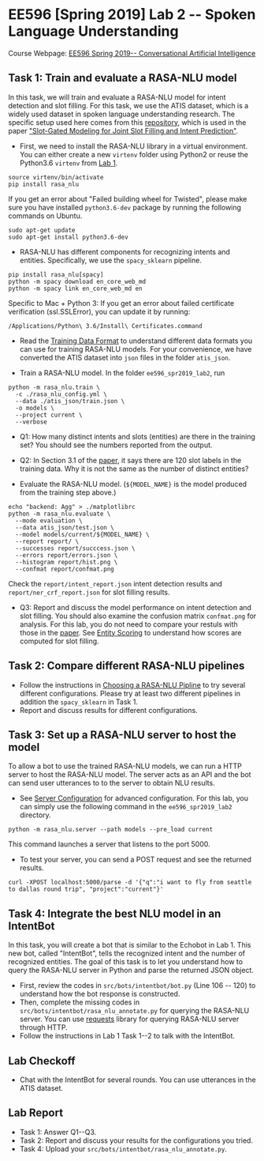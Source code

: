 # EE596 [Spring 2019] Lab 2 -- Spoken Language Understanding

Course Webpage: [EE596 Spring 2019-- Conversational Artificial Intelligence](https://hao-cheng.github.io/ee596_spr2019/)


## Task 1: Train and evaluate a RASA-NLU model
In this task, we will train and evaluate a RASA-NLU model for intent detection and slot filling. 
For this task, we use the ATIS dataset, which is a widely used dataset in spoken language understanding research.
The specific setup used here comes from this [repository](https://github.com/MiuLab/SlotGated-SLU), which is used in
the paper ["Slot-Gated Modeling for Joint Slot Filling and Intent Prediction"](https://aclweb.org/anthology/N18-2118).

* First, we need to install the RASA-NLU library in a virtual environment.
You can either create a new `virtenv` folder using Python2 or reuse the Python3.6 `virtenv` from [Lab 1](https://github.com/hao-cheng/ee596_spr2019_lab1).
```
source virtenv/bin/activate
pip install rasa_nlu
```

If you get an error about "Failed building wheel for Twisted", please make sure
you have installed `python3.6-dev` package by running the following commands on
Ubuntu.
```
sudo apt-get update
sudo apt-get install python3.6-dev
```

* RASA-NLU has different components for recognizing intents and entities.
Specifically, we use the `spacy_sklearn` pipeline.
```
pip install rasa_nlu[spacy]
python -m spacy download en_core_web_md
python -m spacy link en_core_web_md en
```

Specific to Mac + Python 3: If you get an error about failed certificate verification (ssl.SSLError), you can update it by running:
```
/Applications/Python\ 3.6/Install\ Certificates.command
```

* Read the [Training Data Format](https://rasa.com/docs/nlu/dataformat/) to understand different data formats you can use for training RASA-NLU models.
For your convenience, we have converted the ATIS dataset into `json` files in the folder `atis_json`.

* Train a RASA-NLU model. In the folder `ee596_spr2019_lab2`, run
```
python -m rasa_nlu.train \
  -c ./rasa_nlu_config.yml \
  --data ./atis_json/train.json \
  -o models \
  --project current \
  --verbose
```
  
* Q1: How many distinct intents and slots (entities) are there in the training set? You should see the numbers reported from the output. 
* Q2: In Section 3.1 of the [paper](https://aclweb.org/anthology/N18-2118), it says there are 120 slot labels in the training data. Why it is not the same as the number of distinct entities?

* Evaluate the RASA-NLU model. (`${MODEL_NAME}` is the model produced from the training step above.) 
```
echo "backend: Agg" > ./matplotlibrc
python -m rasa_nlu.evaluate \
  --mode evaluation \
  --data atis_json/test.json \
  --model models/current/${MODEL_NAME} \
  --report report/ \
  --successes report/succcess.json \
  --errors report/errors.json \
  --histogram report/hist.png \
  --confmat report/confmat.png
```

Check the `report/intent_report.json` intent detection results and `report/ner_crf_report.json` for slot filling results. 


* Q3: Report and discuss the model performance on intent detection and slot filling. You should also examine the confusion matrix `confmat.png` for analysis. For this lab, you do not need to compare your restuls with those in the
  [paper](https://aclweb.org/anthology/N18-2118).
  See [Entity Scoring](https://rasa.com/docs/nlu/evaluation/#entity-scoring)
  to understand how scores are computed for slot filling.


## Task 2: Compare different RASA-NLU pipelines
* Follow the instructions in [Choosing a RASA-NLU Pipline](https://rasa.com/docs/nlu/choosing_pipeline/) to try several different configurations.
Please try at least two different pipelines in addition the `spacy_sklearn` in Task 1.
* Report and discuss results for different configurations.

## Task 3: Set up a RASA-NLU server to host the model
To allow a bot to use the trained RASA-NLU models, we can run a HTTP server to host the RASA-NLU model. The server acts as an API and the bot can send user utterances to to the server to obtain NLU results.
* See [Server Configuration](https://rasa.com/docs/nlu/config/) for advanced configuration. For this lab, you can simply use the following command in the `ee596_spr2019_lab2` directory.
```
python -m rasa_nlu.server --path models --pre_load current
```
This command launches a server that listens to the port 5000.

* To test your server, you can send a POST request and see the returned results.
```
curl -XPOST localhost:5000/parse -d '{"q":"i want to fly from seattle to dallas round trip", "project":"current"}'
```

## Task 4: Integrate the best NLU model in an IntentBot
In this task, you will create a bot that is similar to the Echobot in Lab 1. This new bot, called "IntentBot", tells the recognized intent and the number of recognized entities. The goal of this task is to let you understand how to query the RASA-NLU server in Python and parse the returned JSON object.

* First, review the codes in `src/bots/intentbot/bot.py` (Line 106 -- 120) to understand how the bot response is constructed.
* Then, complete the missing codes in `src/bots/intentbot/rasa_nlu_annotate.py` for querying the RASA-NLU server. You can use [requests](http://docs.python-requests.org/en/master/user/quickstart/) library for querying RASA-NLU server through HTTP.
* Follow the instructions in Lab 1 Task 1--2 to talk with the IntentBot.



## Lab Checkoff 
* Chat with the IntentBot for several rounds. You can use utterances in the ATIS dataset.

## Lab Report
* Task 1: Answer Q1--Q3.
* Task 2: Report and discuss your results for the configurations you tried.
* Task 4: Upload your `src/bots/intentbot/rasa_nlu_annotate.py`.
